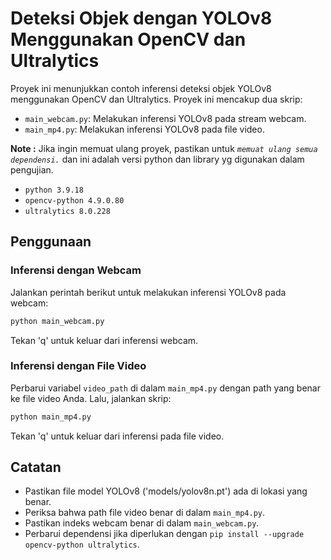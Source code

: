 # Deteksi Objek dengan YOLOv8 Menggunakan OpenCV dan Ultralytics

Proyek ini menunjukkan contoh inferensi deteksi objek YOLOv8 menggunakan OpenCV dan Ultralytics. Proyek ini mencakup dua skrip:
- `main_webcam.py`: Melakukan inferensi YOLOv8 pada stream webcam.
- `main_mp4.py`: Melakukan inferensi YOLOv8 pada file video.

**Note :** Jika ingin memuat ulang proyek, pastikan untuk *`memuat ulang semua dependensi.`* dan ini adalah versi python dan library yg digunakan dalam pengujian.
- `python 3.9.18`
- `opencv-python 4.9.0.80`
- `ultralytics 8.0.228`

## Penggunaan

### Inferensi dengan Webcam

Jalankan perintah berikut untuk melakukan inferensi YOLOv8 pada webcam:

```bash
python main_webcam.py
```

Tekan 'q' untuk keluar dari inferensi webcam.

### Inferensi dengan File Video

Perbarui variabel `video_path` di dalam `main_mp4.py` dengan path yang benar ke file video Anda. Lalu, jalankan skrip:

```bash
python main_mp4.py
```

Tekan 'q' untuk keluar dari inferensi pada file video.

## Catatan

- Pastikan file model YOLOv8 ('models/yolov8n.pt') ada di lokasi yang benar.
- Periksa bahwa path file video benar di dalam `main_mp4.py`.
- Pastikan indeks webcam benar di dalam `main_webcam.py`.
- Perbarui dependensi jika diperlukan dengan `pip install --upgrade opencv-python ultralytics`.